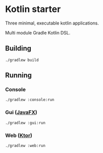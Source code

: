 # Kotlin starter

Three minimal, executable kotlin applications.

Multi module Gradle Kotlin DSL.

## Building

```
./gradlew build
```

## Running

### Console

```
./gradlew :console:run
```

### Gui ([JavaFX](https://openjfx.io))

```
./gradlew :gui:run
```

### Web ([Ktor](https://ktor.io))

```
./gradlew :web:run
```


